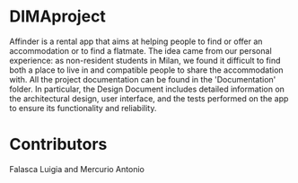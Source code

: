 # DIMAproject
Affinder is a rental app that aims at helping people to find or offer an accommodation or to find a flatmate. The idea came from our personal experience: as non-resident students in Milan, we found it difficult to find both a place to live in and compatible people to share the accommodation with.
All the project documentation can be found in the 'Documentation' folder. In particular, the Design Document includes detailed information on the architectural design, user interface, and the tests performed on the app to ensure its functionality and reliability.
# Contributors
Falasca Luigia and Mercurio Antonio